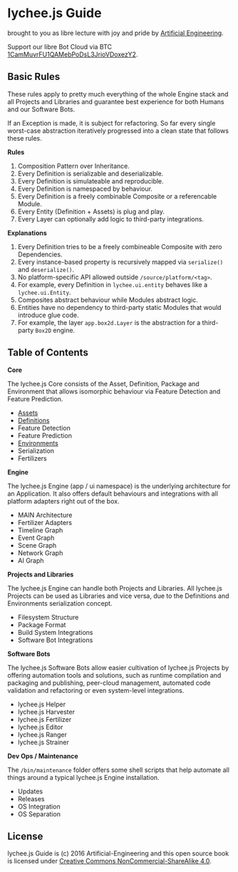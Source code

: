 # lychee.js Guide

brought to you as libre lecture with joy and pride by [Artificial Engineering](http://artificial.engineering).

Support our libre Bot Cloud via BTC [1CamMuvrFU1QAMebPoDsL3JrioVDoxezY2](bitcoin:1CamMuvrFU1QAMebPoDsL3JrioVDoxezY2?amount=0.5&label=lychee.js%20Support).


## Basic Rules

These rules apply to pretty much everything of the whole Engine stack and
all Projects and Libraries and guarantee best experience for both Humans
and our Software Bots.

If an Exception is made, it is subject for refactoring. So far every single
worst-case abstraction iteratively progressed into a clean state that
follows these rules.



**Rules**

1. Composition Pattern over Inheritance.
2. Every Definition is serializable and deserializable.
3. Every Definition is simulateable and reproducible.
4. Every Definition is namespaced by behaviour.
5. Every Definition is a freely combinable Composite or a referencable Module.
6. Every Entity (Definition + Assets) is plug and play.
7. Every Layer can optionally add logic to third-party integrations.

**Explanations**

1. Every Definition tries to be a freely combineable Composite with zero Dependencies.
2. Every instance-based property is recursively mapped via `serialize()` and `deserialize()`.
3. No platform-specific API allowed outside `/source/platform/<tag>`.
4. For example, every Definition in `lychee.ui.entity` behaves like a `lychee.ui.Entity`.
5. Composites abstract behaviour while Modules abstract logic.
6. Entities have no dependency to third-party static Modules that would introduce glue code.
7. For example, the layer `app.box2d.Layer` is the abstraction for a third-party `Box2D` engine.



## Table of Contents

**Core**

The lychee.js Core consists of the Asset, Definition,
Package and Environment that allows isomorphic behaviour
via Feature Detection and Feature Prediction.

- [Assets](./engine/core/Assets.md)
- [Definitions](./engine/core/Definitions.md)
- Feature Detection
- Feature Prediction
- [Environments](./engine/core/Environments.md)
- Serialization
- Fertilizers

**Engine**

The lychee.js Engine (app / ui namespace) is the
underlying architecture for an Application. It also
offers default behaviours and integrations with all
platform adapters right out of the box.

- MAIN Architecture
- Fertilizer Adapters
- Timeline Graph
- Event Graph
- Scene Graph
- Network Graph
- AI Graph

**Projects and Libraries**

The lychee.js Engine can handle both Projects and
Libraries. All lychee.js Projects can be used as
Libraries and vice versa, due to the Definitions
and Environments serialization concept.

- Filesystem Structure
- Package Format
- Build System Integrations
- Software Bot Integrations

**Software Bots**

The lychee.js Software Bots allow easier cultivation
of lychee.js Projects by offering automation tools
and solutions, such as runtime compilation and
packaging and publishing, peer-cloud management,
automated code validation and refactoring or even
system-level integrations.

- lychee.js Helper
- lychee.js Harvester
- lychee.js Fertilizer
- lychee.js Editor
- lychee.js Ranger
- lychee.js Strainer

**Dev Ops / Maintenance**

The `/bin/maintenance` folder offers some shell
scripts that help automate all things around a
typical lychee.js Engine installation.

- Updates
- Releases
- OS Integration
- OS Separation
 


## License

lychee.js Guide is (c) 2016 Artificial-Engineering and this open source book is licensed under
[Creative Commons NonCommercial-ShareAlike 4.0](https://creativecommons.org/licenses/by-nc-sa/4.0/).

